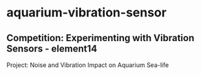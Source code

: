 # aquarium-vibration-sensor
## Competition: Experimenting with Vibration Sensors - element14
Project: Noise and Vibration Impact on Aquarium Sea-life
